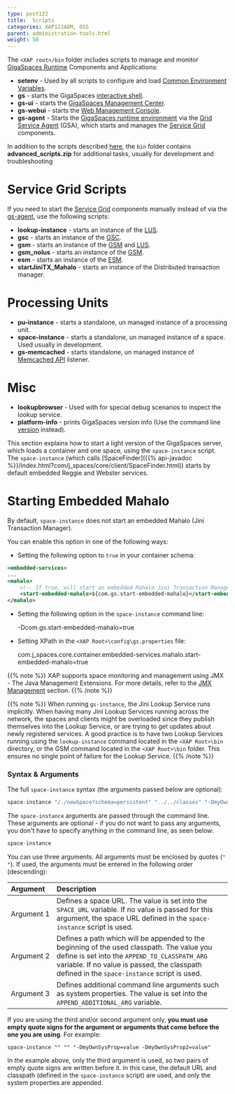 ```yaml
---
type: post122
title:  Scripts
categories: XAP122ADM, OSS
parent: administration-tools.html
weight: 50
---
```



The `<XAP root>/bin` folder includes scripts to manage and monitor [GigaSpaces Runtime](./the-runtime-environment.html) Components and Applications:

- **setenv** - Used by all scripts to configure and load [Common Environment Variables]({{%currentjavaurl%}}/common-environment-variables.html).
- **gs** - starts the GigaSpaces [interactive shell](./command-line-interface.html).
- **gs-ui** - starts the [GigaSpaces Management Center](./gigaspaces-management-center.html).
- **gs-webui** - starts the [Web Management Console](./web-management-console.html).
- **gs-agent** - Starts the [GigaSpaces runtime environment](./the-runtime-environment.html) via the [Grid Service Agent](/product_overview/service-grid.html#gsa) (GSA), which starts and manages the [Service Grid](/product_overview/service-grid.html) components.


In addition to the scripts described [here](./scripts.html), the `bin` folder contains **advanced_scripts.zip** for additional tasks, usually for development and troubleshooting

# Service Grid Scripts

If you need to start the [Service Grid](/product_overview/service-grid.html) components manually instead of via the [gs-agent](/product_overview/service-grid.html#gsa), use the following scripts:

- **lookup-instance** - starts an instance of the [LUS](/product_overview/service-grid.html#lus).
- **gsc** - starts an instance of the [GSC](/product_overview/service-grid.html#gsc).
- **gsm** - starts an instance of the [GSM](/product_overview/service-grid.html#gsm) and [LUS](/product_overview/service-grid.html#lus).
- **gsm_nolus** - starts an instance of the [GSM](/product_overview/service-grid.html#gsm).
- **esm** - starts an instance of the [ESM]({{%currentjavaurl%}}/elastic-processing-unit.html).
- **startJiniTX_Mahalo** - starts an instance of the Distributed transaction manager.

# Processing Units
- **pu-instance** - starts a standalone, un managed instance of a processing unit.
- **space-instance** - starts a standalone, un managed instance of a space. Used usually in development.
- **gs-memcached** - starts standalone, un managed instance of [Memcached API]({{%currentjavaurl%}}/memcached-api.html) listener.

# Misc
- **lookupbrowser** - Used with for special debug scenarios to inspect the lookup service.
- **platform-info** - prints GigaSpaces version info (Use the command line [version](./command-line-interface.html) instead).



This section explains how to start a light version of the GigaSpaces server, which loads a container and one space, using the `space-instance` script. The `space-instance` (which calls [SpaceFinder]({{% api-javadoc %}}/index.html?com/j_spaces/core/client/SpaceFinder.html)) starts by default embedded Reggie and Webster services.

# Starting Embedded Mahalo

By default, `space-instance` does not start an embedded Mahalo (Jini Transaction Manager).

You can enable this option in one of the following ways:

- Setting the following option to `true` in your container schema:


```xml
<embedded-services>
...
<mahalo>
	<!-- If true, will start an embedded Mahalo Jini Transaction Manager. Default value: false -->
    <start-embedded-mahalo>${com.gs.start-embedded-mahalo}</start-embedded-mahalo>
</mahalo>
```

- Setting the following option in the `space-instance` command line:

    -Dcom.gs.start-embedded-mahalo=true

- Setting XPath in the `<XAP Root>\config\gs.properties` file:

    com.j_spaces.core.container.embedded-services.mahalo.start-embedded-mahalo=true

{{% note %}}
XAP supports space monitoring and management using JMX - The Java Management Extensions. For more details, refer to the [JMX Management](./space-jmx-management.html) section.
{{% /note %}}

{{% note %}}
When running `gs-instance`, the Jini Lookup Service runs implicitly. When having many Jini Lookup Services running across the network, the spaces and clients might be overloaded since they publish themselves into the Lookup Service, or are trying to get updates about newly registered services.
A good practice is to have two Lookup Services running using the `lookup-instance` command located in the `<XAP Root>\bin` directory, or the GSM command located in the `<XAP Root>\bin` folder. This ensures no single point of failure for the Lookup Service.
{{% /note %}}

### Syntax & Arguments

The full `space-instance` syntax (the arguments passed below are optional):


```java
space-instance "/./newSpace?schema=persistent" "../../classes" "-DmyOwnSysProp=value -DmyOwnSysProp2=value"
```

The `space-instance` arguments are passed through the command line. These arguments are optional - if you do not want to pass any arguments, you don't have to specify anything in the command line, as seen below:


```java
space-instance
```

You can use three arguments. All arguments must be enclosed by quotes (`" "`). If used, the arguments must be entered in the following order (descending):


| Argument | Description |
|:---------|:------------|
| <nobr>Argument 1 <nobr>| Defines a space URL. The value is set into the `SPACE_URL` variable. If no value is passed for this argument, the space URL defined in the `space-instance` script is used. |
| Argument 2 | Defines a path which will be appended to the beginning of the used classpath. The value you define is set into the `APPEND_TO_CLASSPATH_ARG` variable. If no value is passed, the classpath defined in the `space-instance` script is used. |
| Argument 3 | Defines additional command line arguments such as system properties. The value is set into the `APPEND_ADDITIONAL_ARG` variable. |

If you are using the third and/or second argument only, **you must use empty quote signs for the argument or arguments that come before the one you are using**. For example:

    space-instance "" "" "-DmyOwnSysProp=value -DmyOwnSysProp2=value"

In the example above, only the third argument is used, so two pairs of empty quote signs are written before it. In this case, the default URL and classpath (defined in the `space-instance` script) are used, and only the system properties are appended.




